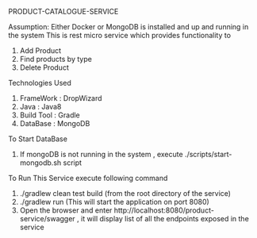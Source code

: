 
PRODUCT-CATALOGUE-SERVICE

Assumption:
Either Docker or MongoDB is installed and up and running in the system
This is rest micro service which provides functionality to
1. Add Product
2. Find products by type
3. Delete Product

Technologies Used
1. FrameWork : DropWizard
2. Java : Java8
3. Build Tool : Gradle
4. DataBase : MongoDB

To Start DataBase
1. If mongoDB is not running in the system , execute ./scripts/start-mongodb.sh script

To Run This Service execute following command
1. ./gradlew clean test build (from the root directory of the service)
2. ./gradlew run (This will start the application on port 8080)
3. Open the browser and enter http://localhost:8080/product-service/swagger , it will display list of all the endpoints exposed in the service